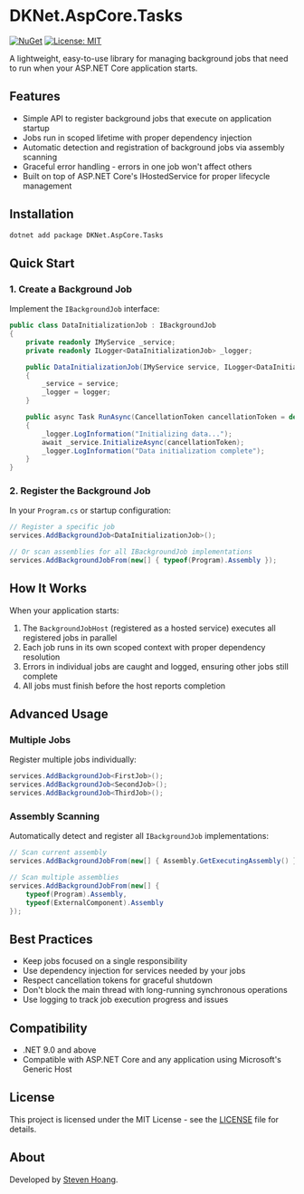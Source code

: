 # DKNet.AspCore.Tasks

[![NuGet](https://img.shields.io/nuget/v/DKNet.AspCore.Tasks.svg)](https://www.nuget.org/packages/DKNet.AspCore.Tasks/)
[![License: MIT](https://img.shields.io/badge/License-MIT-yellow.svg)](https://opensource.org/licenses/MIT)

A lightweight, easy-to-use library for managing background jobs that need to run when your ASP.NET Core application
starts.

## Features

- Simple API to register background jobs that execute on application startup
- Jobs run in scoped lifetime with proper dependency injection
- Automatic detection and registration of background jobs via assembly scanning
- Graceful error handling - errors in one job won't affect others
- Built on top of ASP.NET Core's IHostedService for proper lifecycle management

## Installation

```bash
dotnet add package DKNet.AspCore.Tasks
```

## Quick Start

### 1. Create a Background Job

Implement the `IBackgroundJob` interface:

```csharp
public class DataInitializationJob : IBackgroundJob
{
    private readonly IMyService _service;
    private readonly ILogger<DataInitializationJob> _logger;

    public DataInitializationJob(IMyService service, ILogger<DataInitializationJob> logger)
    {
        _service = service;
        _logger = logger;
    }

    public async Task RunAsync(CancellationToken cancellationToken = default)
    {
        _logger.LogInformation("Initializing data...");
        await _service.InitializeAsync(cancellationToken);
        _logger.LogInformation("Data initialization complete");
    }
}
```

### 2. Register the Background Job

In your `Program.cs` or startup configuration:

```csharp
// Register a specific job
services.AddBackgroundJob<DataInitializationJob>();

// Or scan assemblies for all IBackgroundJob implementations
services.AddBackgroundJobFrom(new[] { typeof(Program).Assembly });
```

## How It Works

When your application starts:

1. The `BackgroundJobHost` (registered as a hosted service) executes all registered jobs in parallel
2. Each job runs in its own scoped context with proper dependency resolution
3. Errors in individual jobs are caught and logged, ensuring other jobs still complete
4. All jobs must finish before the host reports completion

## Advanced Usage

### Multiple Jobs

Register multiple jobs individually:

```csharp
services.AddBackgroundJob<FirstJob>();
services.AddBackgroundJob<SecondJob>();
services.AddBackgroundJob<ThirdJob>();
```

### Assembly Scanning

Automatically detect and register all `IBackgroundJob` implementations:

```csharp
// Scan current assembly
services.AddBackgroundJobFrom(new[] { Assembly.GetExecutingAssembly() });

// Scan multiple assemblies
services.AddBackgroundJobFrom(new[] { 
    typeof(Program).Assembly, 
    typeof(ExternalComponent).Assembly 
});
```

## Best Practices

- Keep jobs focused on a single responsibility
- Use dependency injection for services needed by your jobs
- Respect cancellation tokens for graceful shutdown
- Don't block the main thread with long-running synchronous operations
- Use logging to track job execution progress and issues

## Compatibility

- .NET 9.0 and above
- Compatible with ASP.NET Core and any application using Microsoft's Generic Host

## License

This project is licensed under the MIT License - see the [LICENSE](https://opensource.org/licenses/MIT) file for
details.

## About

Developed by [Steven Hoang](https://drunkcoding.net).

